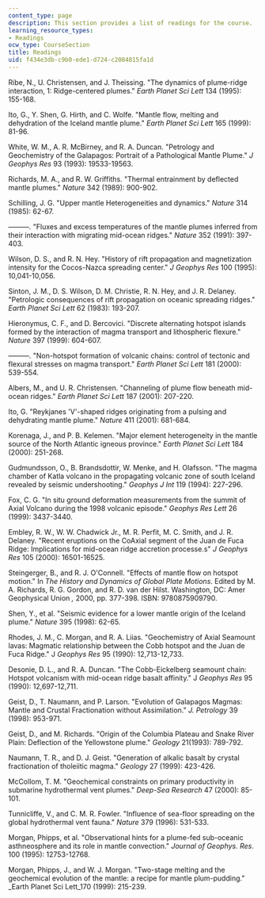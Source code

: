 ```yaml
---
content_type: page
description: This section provides a list of readings for the course.
learning_resource_types:
- Readings
ocw_type: CourseSection
title: Readings
uid: f434e3db-c9b0-ede1-d724-c2084815fa1d
---
```


Ribe, N., U. Christensen, and J. Theissing. "The dynamics of plume-ridge interaction, 1: Ridge-centered plumes." _Earth Planet Sci Lett_ 134 (1995): 155-168.

Ito, G., Y. Shen, G. Hirth, and C. Wolfe. "Mantle flow, melting and dehydration of the Iceland mantle plume." _Earth Planet Sci Lett_ 165 (1999): 81-96.

White, W. M., A. R. McBirney, and R. A. Duncan. "Petrology and Geochemistry of the Galapagos: Portrait of a Pathological Mantle Plume." _J Geophys Res_ 93 (1993): 19533-19563.

Richards, M. A., and R. W. Griffiths. "Thermal entrainment by deflected mantle plumes." _Nature_ 342 (1989): 900-902.

Schilling, J. G. "Upper mantle Heterogeneities and dynamics." _Nature_ 314 (1985): 62-67.

———. "Fluxes and excess temperatures of the mantle plumes inferred from their interaction with migrating mid-ocean ridges." _Nature_ 352 (1991): 397-403.

Wilson, D. S., and R. N. Hey. "History of rift propagation and magnetization intensity for the Cocos-Nazca spreading center." _J Geophys Res_ 100 (1995): 10,041-10,056.

Sinton, J. M., D. S. Wilson, D. M. Christie, R. N. Hey, and J. R. Delaney. "Petrologic consequences of rift propagation on oceanic spreading ridges." _Earth Planet Sci Lett_ 62 (1983): 193-207.

Hieronymus, C. F., and D. Bercovici. "Discrete alternating hotspot islands formed by the interaction of magma transport and lithospheric flexure." _Nature_ 397 (1999): 604-607.

———. "Non-hotspot formation of volcanic chains: control of tectonic and flexural stresses on magma transport." _Earth Planet Sci Lett_ 181 (2000): 539-554.

Albers, M., and U. R. Christensen. "Channeling of plume flow beneath mid-ocean ridges." _Earth Planet Sci Lett_ 187 (2001): 207-220.

Ito, G. "Reykjanes 'V'-shaped ridges originating from a pulsing and dehydrating mantle plume." _Nature_ 411 (2001): 681-684.

Korenaga, J., and P. B. Kelemen. "Major element heterogeneity in the mantle source of the North Atlantic igneous province." _Earth Planet Sci Lett_ 184 (2000): 251-268.

Gudmundsson, O., B. Brandsdottir, W. Menke, and H. Olafsson. "The magma chamber of Katla volcano in the propagating volcanic zone of south Iceland revealed by seismic undershooting." _Geophys J Int_ 119 (1994): 227-296.

Fox, C. G. "In situ ground deformation measurements from the summit of Axial Volcano during the 1998 volcanic episode." _Geophys Res Lett_ 26 (1999): 3437-3440.

Embley, R. W., W. W. Chadwick Jr., M. R. Perfit, M. C. Smith, and J. R. Delaney. "Recent eruptions on the CoAxial segment of the Juan de Fuca Ridge: Implications for mid-ocean ridge accretion processe.s" _J Geophys Res_ 105 (2000): 16501-16525.

Steingerger, B., and R. J. O'Connell. "Effects of mantle flow on hotspot motion." In _The History and Dynamics of Global Plate Motions_. Edited by M. A. Richards, R. G. Gordon, and R. D. van der Hilst. Washington, DC: Amer Geophysical Union _,_ 2000, pp. 377-398. ISBN: 9780875909790.

Shen, Y., et al. "Seismic evidence for a lower mantle origin of the Iceland plume." _Nature_ 395 (1998): 62-65.

Rhodes, J. M., C. Morgan, and R. A. Liias. "Geochemistry of Axial Seamount lavas: Magmatic relationship between the Cobb hotspot and the Juan de Fuca Ridge." J _Geophys Res_ 95 (1990): 12,713-12,733.

Desonie, D. L., and R. A. Duncan. "The Cobb-Eickelberg seamount chain: Hotspot volcanism with mid-ocean ridge basalt affinity." J _Geophys Res_ 95 (1990): 12,697-12,711.

Geist, D., T. Naumann, and P. Larson. "Evolution of Galapagos Magmas: Mantle and Crustal Fractionation without Assimilation." _J. Petrology_ 39 (1998): 953-971.

Geist, D., and M. Richards. "Origin of the Columbia Plateau and Snake River Plain: Deflection of the Yellowstone plume." _Geology_ 21(1993): 789-792.

Naumann, T. R., and D. J. Geist. "Generation of alkalic basalt by crystal fractionation of tholeiitic magma." _Geology_ 27 (1999): 423-426.

McCollom, T. M. "Geochemical constraints on primary productivity in submarine hydrothermal vent plumes." _Deep-Sea Research_ 47 (2000): 85-101.

Tunnicliffe, V., and C. M. R. Fowler. "Influence of sea-floor spreading on the global hydrothermal vent fauna." _Nature_ 379 (1996): 531-533.

Morgan, Phipps, et al. "Observational hints for a plume-fed sub-oceanic asthneosphere and its role in mantle convection." _Journal of Geophys. Res_. 100 (1995): 12753-12768.

Morgan, Phipps, J., and W. J. Morgan. "Two-stage melting and the geochemical evolution of the mantle: a recipe for mantle plum-pudding." _Earth Planet Sci Lett_170 (1999): 215-239.